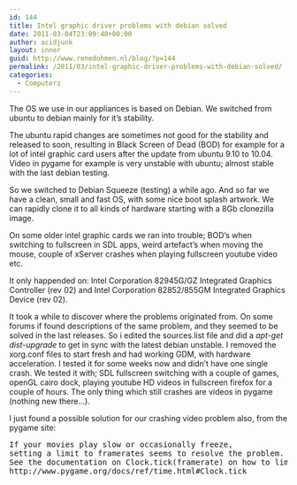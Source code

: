 ```yaml
---
id: 144
title: Intel graphic driver problems with debian solved
date: 2011-03-04T23:09:48+00:00
author: acidjunk
layout: inner
guid: http://www.renedohmen.nl/blog/?p=144
permalink: /2011/03/intel-graphic-driver-problems-with-debian-solved/
categories:
  - Computerz
---
```

The OS we use in our appliances is based on Debian. We switched from ubuntu to debian mainly for it&#8217;s stability.

The ubuntu rapid changes are sometimes not good for the stability and released to soon, resulting in Black Screen of Dead (BOD) for example for a lot of intel graphic card users after the update from ubuntu 9.10 to 10.04. Video in pygame for example is very unstable with ubuntu; almost stable with the last debian testing.

So we switched to Debian Squeeze (testing) a while ago. And so far we have a clean, small and fast OS, with some nice boot splash artwork. We can rapidly clone it to all kinds of hardware starting with a 8Gb clonezilla image.

On some older intel graphic cards we ran into trouble; BOD&#8217;s when switching to fullscreen in SDL apps, weird artefact&#8217;s when moving the mouse, couple of xServer crashes when playing fullscreen youtube video etc.

It only happended on: Intel Corporation 82945G/GZ Integrated Graphics Controller (rev 02) and Intel Corporation 82852/855GM Integrated Graphics Device (rev 02).

It took a while to discover where the problems originated from. On some forums if found descriptions of the same problem, and they seemed to be solved in the last releases. So i edited the sources.list file and did a _apt-get dist-upgrade_ to get in sync with the latest debian unstable. I removed the xorg.conf files to start fresh and had working GDM, with hardware acceleration. I tested it for some weeks now and didn&#8217;t have one single crash. We tested it with; SDL fullscreen switching with a couple of games, openGL cairo dock, playing youtube HD videos in fullscreen firefox for a couple of hours. The only thing which still crashes are videos in pygame (nothing new there&#8230;).

I just found a possible solution for our crashing video problem also, from the pygame site:

<pre>If your movies play slow or occasionally freeze, 
setting a limit to framerates seems to resolve the problem. 
See the documentation on Clock.tick(framerate) on how to limit framerates:
http://www.pygame.org/docs/ref/time.html#Clock.tick</pre>